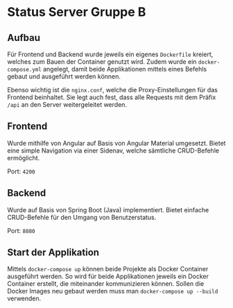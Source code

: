 # Status Server Gruppe B

## Aufbau

Für Frontend und Backend wurde jeweils ein eigenes `Dockerfile` kreiert, welches zum Bauen der Container genutzt wird.
Zudem wurde ein `docker-compose.yml` angelegt, damit beide Applikationen mittels eines Befehls gebaut und ausgeführt werden können.

Ebenso wichtig ist die `nginx.conf`, welche die Proxy-Einstellungen für das Frontend beinhaltet.
Sie legt auch fest, dass alle Requests mit dem Präfix `/api` an den Server weitergeleitet werden.

## Frontend

Wurde mithilfe von Angular auf Basis von Angular Material umgesetzt.
Bietet eine simple Navigation via einer Sidenav, welche sämtliche CRUD-Befehle ermöglicht.

Port: `4200`

## Backend

Wurde auf Basis von Spring Boot (Java) implementiert.
Bietet einfache CRUD-Befehle für den Umgang von Benutzerstatus.

Port: `8080`

## Start der Applikation

Mittels `docker-compose up` können beide Projekte als Docker Container ausgeführt werden.
So wird für beide Applikationen jeweils ein Docker Container erstellt, die miteinander kommunizieren können.
Sollen die Docker Images neu gebaut werden muss man `docker-compose up --build` verwenden.
